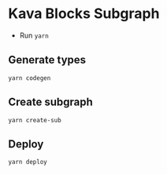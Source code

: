 # Kava Blocks Subgraph
 - Run `yarn`

## Generate types
 `yarn codegen`
 
 ## Create subgraph
 `yarn create-sub`
 
 ## Deploy
 `yarn deploy`
 
